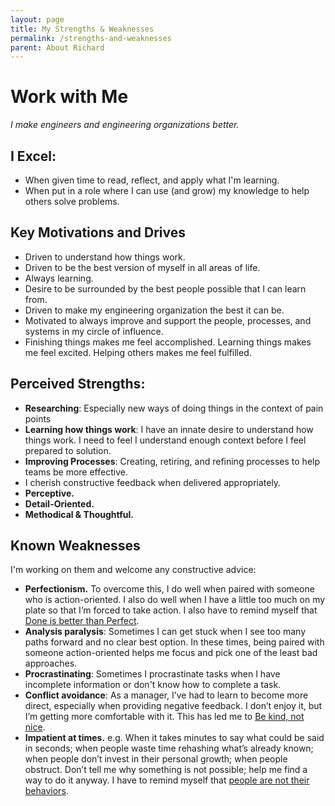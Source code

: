 ```yaml
---
layout: page
title: My Strengths & Weaknesses
permalink: /strengths-and-weaknesses
parent: About Richard
---
```


# Work with Me

_I make engineers and engineering organizations better._

## I Excel:

- When given time to read, reflect, and apply what I'm learning.
- When put in a role where I can use (and grow) my knowledge to help others solve problems.

## Key Motivations and Drives

- Driven to understand how things work.
- Driven to be the best version of myself in all areas of life.
- Always learning.
- Desire to be surrounded by the best people possible that I can learn from.
- Driven to make my engineering organization the best it can be.
- Motivated to always improve and support the people, processes, and systems in my circle of influence.
- Finishing things makes me feel accomplished. Learning things makes me feel excited. Helping others makes me feel fulfilled.

## Perceived Strengths:

- **Researching**: Especially new ways of doing things in the context of pain points
- **Learning how things work**: I have an innate desire to understand how things work. I need to feel I understand enough context before I feel prepared to solution.
- **Improving Processes**: Creating, retiring, and refining processes to help teams be more effective.
- I cherish constructive feedback when delivered appropriately.
- **Perceptive.**
- **Detail-Oriented.**
- **Methodical & Thoughtful.**

## Known Weaknesses

I'm working on them and welcome any constructive advice:

- **Perfectionism.** To overcome this, I do well when paired with someone who is action-oriented. I also do well when I have a little too much on my plate so that I’m forced to take action. I also have to remind myself that [Done is better than Perfect](/docs/principles/done-is-better-than-perfect.md).
- **Analysis paralysis**: Sometimes I can get stuck when I see too many paths forward and no clear best option. In these times, being paired with someone action-oriented helps me focus and pick one of the least bad approaches.
- **Procrastinating**: Sometimes I procrastinate tasks when I have incomplete information or don't know how to complete a task.
- **Conflict avoidance**: As a manager, I’ve had to learn to become more direct, especially when providing negative feedback. I don’t enjoy it, but I’m getting more comfortable with it. This has led me to [Be kind, not nice](/principles/be-kind-not-nice).
- **Impatient at times.** e.g. When it takes minutes to say what could be said in seconds; when people waste time rehashing what’s already known; when people don’t invest in their personal growth; when people obstruct. Don’t tell me why something is not possible; help me find a way to do it anyway. I have to remind myself that [people are not their behaviors](/docs/principles/people-are-not-their-behaviors).
